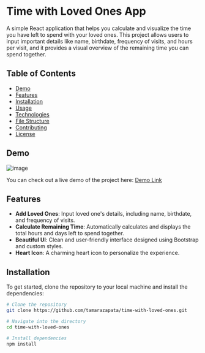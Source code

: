 # Time with Loved Ones App

A simple React application that helps you calculate and visualize the time you have left to spend with your loved ones. This project allows users to input important details like name, birthdate, frequency of visits, and hours per visit, and it provides a visual overview of the remaining time you can spend together.

## Table of Contents

- [Demo](#demo)
- [Features](#features)
- [Installation](#installation)
- [Usage](#usage)
- [Technologies](#technologies)
- [File Structure](#file-structure)
- [Contributing](#contributing)
- [License](#license)

## Demo

![image](https://github.com/user-attachments/assets/03b58882-7b58-4e0c-9b8e-e4deae117daf)

You can check out a live demo of the project here: [Demo Link](#)

## Features

- **Add Loved Ones**: Input loved one's details, including name, birthdate, and frequency of visits.
- **Calculate Remaining Time**: Automatically calculates and displays the total hours and days left to spend together.
- **Beautiful UI**: Clean and user-friendly interface designed using Bootstrap and custom styles.
- **Heart Icon**: A charming heart icon to personalize the experience.

## Installation

To get started, clone the repository to your local machine and install the dependencies:

```bash
# Clone the repository
git clone https://github.com/tamarazapata/time-with-loved-ones.git

# Navigate into the directory
cd time-with-loved-ones

# Install dependencies
npm install
